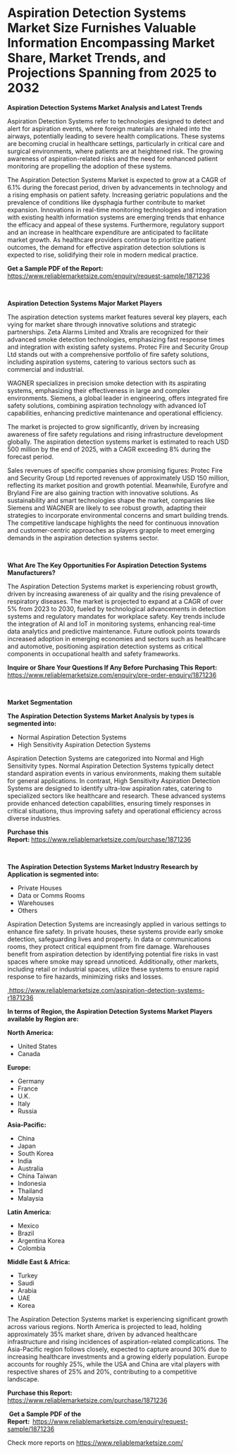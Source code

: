 <p><h1>Aspiration Detection Systems Market Size Furnishes Valuable Information Encompassing Market Share, Market Trends, and Projections Spanning from 2025 to 2032</h1></p><p><strong>Aspiration Detection Systems Market Analysis and Latest Trends</strong></p>
<p><p>Aspiration Detection Systems refer to technologies designed to detect and alert for aspiration events, where foreign materials are inhaled into the airways, potentially leading to severe health complications. These systems are becoming crucial in healthcare settings, particularly in critical care and surgical environments, where patients are at heightened risk. The growing awareness of aspiration-related risks and the need for enhanced patient monitoring are propelling the adoption of these systems.</p><p>The Aspiration Detection Systems Market is expected to grow at a CAGR of 6.1% during the forecast period, driven by advancements in technology and a rising emphasis on patient safety. Increasing geriatric populations and the prevalence of conditions like dysphagia further contribute to market expansion. Innovations in real-time monitoring technologies and integration with existing health information systems are emerging trends that enhance the efficacy and appeal of these systems. Furthermore, regulatory support and an increase in healthcare expenditure are anticipated to facilitate market growth. As healthcare providers continue to prioritize patient outcomes, the demand for effective aspiration detection solutions is expected to rise, solidifying their role in modern medical practice.</p></p>
<p><strong>Get a Sample PDF of the Report:&nbsp;</strong> <a href="https://www.reliablemarketsize.com/enquiry/request-sample/1871236?utm_campaign=1133&utm_medium=2&utm_source=Github&utm_content=ia&utm_term=13022025&utm_id=aspiration-detection-systems">https://www.reliablemarketsize.com/enquiry/request-sample/1871236</a></p>
<p>&nbsp;</p>
<p><strong>Aspiration Detection Systems Major Market Players</strong></p>
<p><p>The aspiration detection systems market features several key players, each vying for market share through innovative solutions and strategic partnerships. Zeta Alarms Limited and Xtralis are recognized for their advanced smoke detection technologies, emphasizing fast response times and integration with existing safety systems. Protec Fire and Security Group Ltd stands out with a comprehensive portfolio of fire safety solutions, including aspiration systems, catering to various sectors such as commercial and industrial. </p><p>WAGNER specializes in precision smoke detection with its aspirating systems, emphasizing their effectiveness in large and complex environments. Siemens, a global leader in engineering, offers integrated fire safety solutions, combining aspiration technology with advanced IoT capabilities, enhancing predictive maintenance and operational efficiency.</p><p>The market is projected to grow significantly, driven by increasing awareness of fire safety regulations and rising infrastructure development globally. The aspiration detection systems market is estimated to reach USD 500 million by the end of 2025, with a CAGR exceeding 8% during the forecast period.</p><p>Sales revenues of specific companies show promising figures: Protec Fire and Security Group Ltd reported revenues of approximately USD 150 million, reflecting its market position and growth potential. Meanwhile, Eurofyre and Bryland Fire are also gaining traction with innovative solutions. As sustainability and smart technologies shape the market, companies like Siemens and WAGNER are likely to see robust growth, adapting their strategies to incorporate environmental concerns and smart building trends. The competitive landscape highlights the need for continuous innovation and customer-centric approaches as players grapple to meet emerging demands in the aspiration detection systems sector.</p></p>
<p>&nbsp;</p>
<p><strong>What Are The Key Opportunities For Aspiration Detection Systems Manufacturers?</strong></p>
<p><p>The Aspiration Detection Systems market is experiencing robust growth, driven by increasing awareness of air quality and the rising prevalence of respiratory diseases. The market is projected to expand at a CAGR of over 5% from 2023 to 2030, fueled by technological advancements in detection systems and regulatory mandates for workplace safety. Key trends include the integration of AI and IoT in monitoring systems, enhancing real-time data analytics and predictive maintenance. Future outlook points towards increased adoption in emerging economies and sectors such as healthcare and automotive, positioning aspiration detection systems as critical components in occupational health and safety frameworks.</p></p>
<p><strong>Inquire or Share Your Questions If Any Before Purchasing This Report:</strong> <a href="https://www.reliablemarketsize.com/enquiry/pre-order-enquiry/1871236?utm_campaign=1133&utm_medium=2&utm_source=Github&utm_content=ia&utm_term=13022025&utm_id=aspiration-detection-systems">https://www.reliablemarketsize.com/enquiry/pre-order-enquiry/1871236</a></p>
<p>&nbsp;</p>
<p><strong>Market Segmentation</strong></p>
<p><strong>The Aspiration Detection Systems Market Analysis by types is segmented into:</strong></p>
<p><ul><li>Normal Aspiration Detection Systems</li><li>High Sensitivity Aspiration Detection Systems</li></ul></p>
<p><p>Aspiration Detection Systems are categorized into Normal and High Sensitivity types. Normal Aspiration Detection Systems typically detect standard aspiration events in various environments, making them suitable for general applications. In contrast, High Sensitivity Aspiration Detection Systems are designed to identify ultra-low aspiration rates, catering to specialized sectors like healthcare and research. These advanced systems provide enhanced detection capabilities, ensuring timely responses in critical situations, thus improving safety and operational efficiency across diverse industries.</p></p>
<p><strong>Purchase this Report:&nbsp;</strong><a href="https://www.reliablemarketsize.com/purchase/1871236?utm_campaign=1133&utm_medium=2&utm_source=Github&utm_content=ia&utm_term=13022025&utm_id=aspiration-detection-systems">https://www.reliablemarketsize.com/purchase/1871236</a></p>
<p>&nbsp;</p>
<p><strong>The Aspiration Detection Systems Market Industry Research by Application is segmented into:</strong></p>
<p><ul><li>Private Houses</li><li>Data or Comms Rooms</li><li>Warehouses</li><li>Others</li></ul></p>
<p><p>Aspiration Detection Systems are increasingly applied in various settings to enhance fire safety. In private houses, these systems provide early smoke detection, safeguarding lives and property. In data or communications rooms, they protect critical equipment from fire damage. Warehouses benefit from aspiration detection by identifying potential fire risks in vast spaces where smoke may spread unnoticed. Additionally, other markets, including retail or industrial spaces, utilize these systems to ensure rapid response to fire hazards, minimizing risks and losses.</p></p>
<p><a href="https://www.reliablemarketsize.com/aspiration-detection-systems-r1871236?utm_campaign=1133&utm_medium=2&utm_source=Github&utm_content=ia&utm_term=13022025&utm_id=aspiration-detection-systems">&nbsp;https://www.reliablemarketsize.com/aspiration-detection-systems-r1871236</a></p>
<p><strong>In terms of Region, the Aspiration Detection Systems Market Players available by Region are:</strong></p>
<p>
    <p> <strong> North America: </strong>
        <ul>
            <li>United States</li>
            <li>Canada</li>
        </ul>
        </p> 
    <p> <strong> Europe: </strong>
        <ul>
            <li>Germany</li>
            <li>France</li>
            <li>U.K.</li>
            <li>Italy</li>
            <li>Russia</li>
        </ul>
        </p> 
    <p> <strong> Asia-Pacific: </strong>
        <ul>
            <li>China</li>
            <li>Japan</li>
            <li>South Korea</li>
            <li>India</li>
            <li>Australia</li>
            <li>China Taiwan</li>
            <li>Indonesia</li>
            <li>Thailand</li>
            <li>Malaysia</li>
        </ul>
        </p> 
    <p> <strong> Latin America: </strong>
        <ul>
            <li>Mexico</li>
            <li>Brazil</li>
            <li>Argentina Korea</li>
            <li>Colombia</li>
        </ul>
        </p> 
    <p> <strong> Middle East & Africa: </strong>
        <ul>
            <li>Turkey</li>
            <li>Saudi</li>
            <li>Arabia</li>
            <li>UAE</li>
            <li>Korea</li>
        </ul>
    </p>
    </p>
<p><p>The Aspiration Detection Systems market is experiencing significant growth across various regions. North America is projected to lead, holding approximately 35% market share, driven by advanced healthcare infrastructure and rising incidences of aspiration-related complications. The Asia-Pacific region follows closely, expected to capture around 30% due to increasing healthcare investments and a growing elderly population. Europe accounts for roughly 25%, while the USA and China are vital players with respective shares of 25% and 20%, contributing to a competitive landscape.</p></p>
<p><strong>Purchase this Report: </strong><a href="https://www.reliablemarketsize.com/purchase/1871236?utm_campaign=1133&utm_medium=2&utm_source=Github&utm_content=ia&utm_term=13022025&utm_id=aspiration-detection-systems">https://www.reliablemarketsize.com/purchase/1871236</a></p>
<p>&nbsp;<strong>Get a Sample PDF of the Report:&nbsp;&nbsp;</strong><a href="https://www.reliablemarketsize.com/enquiry/request-sample/1871236?utm_campaign=1133&utm_medium=2&utm_source=Github&utm_content=ia&utm_term=13022025&utm_id=aspiration-detection-systems">https://www.reliablemarketsize.com/enquiry/request-sample/1871236</a></p>
<p><strong></strong></p>
<p>Check more reports on <a href="https://www.reliablemarketsize.com/?utm_campaign=1133&utm_medium=2&utm_source=Github&utm_content=ia&utm_term=13022025&utm_id=aspiration-detection-systems">https://www.reliablemarketsize.com/</a></p>